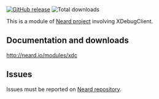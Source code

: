 [![GitHub release](https://img.shields.io/github/release/neard/module-xdc.svg?style=flat-square)](https://github.com/neard/module-xdc/releases/latest)
![Total downloads](https://img.shields.io/github/downloads/neard/module-xdc/total.svg?style=flat-square)

This is a module of [Neard project](https://github.com/neard/neard) involving XDebugClient.

## Documentation and downloads

http://neard.io/modules/xdc

## Issues

Issues must be reported on [Neard repository](https://github.com/neard/neard/issues).

